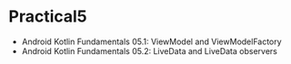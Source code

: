 # Practical5
- Android Kotlin Fundamentals 05.1: ViewModel and ViewModelFactory
- Android Kotlin Fundamentals 05.2: LiveData and LiveData observers
